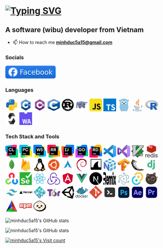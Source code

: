 # [![Typing SVG](https://readme-typing-svg.demolab.com?font=Fira+Code&pause=1000&width=435&lines=Hi+%F0%9F%91%8B%2C+I'm+Duck)](https://git.io/typing-svg)

## A software (wibu) developer from Vietnam

- 📫 How to reach me **[minhduc5a15@gmail.com](mailto:minhduc5a15@gmail.com)**

### Socials

<div>
  <a href="https://www.facebook.com/PMjnhDuck"><img target="_blank" src="https://raw.githubusercontent.com/minhduc5a15/svgrepo/main/svgs/facebook-full.svg" /></a>
</div>

### Languages

<div>
  <a><img src="https://raw.githubusercontent.com/minhduc5a15/svgrepo/main/svgs/python.svg" width="40" height="40"/></a>
  <a><img src="https://raw.githubusercontent.com/minhduc5a15/svgrepo/main/svgs/cpp.svg" width="40" height="40"/></a>
  <a><img src="https://raw.githubusercontent.com/minhduc5a15/svgrepo/main/svgs/csharp.svg" width="40" height="40"/></a>
  <a><img src="https://raw.githubusercontent.com/minhduc5a15/svgrepo/main/svgs/c-lang.svg" width="40" height="40"/></a>
  <a><img src="https://raw.githubusercontent.com/minhduc5a15/svgrepo/main/svgs/rust.svg" width="40" height="40"/></a>
  <a><img src="https://raw.githubusercontent.com/minhduc5a15/svgrepo/main/svgs/php.svg" width="40" height="40"/></a>
  <a><img src="https://raw.githubusercontent.com/minhduc5a15/svgrepo/main/svgs/javascript-rounded.svg" width="40" height="40"/></a>
  <a><img src="https://raw.githubusercontent.com/minhduc5a15/svgrepo/main/svgs/typescript.svg" width="40" height="40"/></a>
  <a><img src="https://raw.githubusercontent.com/minhduc5a15/svgrepo/main/svgs/golang.svg" width="40" height="40"/></a>
  <a><img src="https://raw.githubusercontent.com/minhduc5a15/svgrepo/main/svgs/java.svg" width="40" height="40"/></a>
  <a><img src="https://raw.githubusercontent.com/minhduc5a15/svgrepo/main/svgs/r-lang.svg" width="40" height="40"/></a>
  <a><img src="https://raw.githubusercontent.com/minhduc5a15/svgrepo/main/svgs/solidity.svg" width="40" height="40"/></a>
  <a><img src="https://raw.githubusercontent.com/minhduc5a15/svgrepo/main/svgs/webassembly.svg" width="40" height="40"/></a>
</div>

### Tech Stack and Tools

<div>
  <a href="https://www.jetbrains.com/clion" target="_blank" rel="noreferrer"><img src="https://raw.githubusercontent.com/minhduc5a15/svgrepo/main/svgs/clion.svg" width="40" height="40"/></a>
  <a href="https://www.jetbrains.com/pycharm" target="_blank" rel="noreferrer"><img src="https://raw.githubusercontent.com/minhduc5a15/svgrepo/main/svgs/pycharm.svg" width="40" height="40"/></a>
  <a href="https://www.jetbrains.com/webstorm" target="_blank" rel="noreferrer"><img src="https://raw.githubusercontent.com/minhduc5a15/svgrepo/main/svgs/webstorm.svg" width="40" height="40"/></a>
  <a href="https://www.jetbrains.com/rustrover" target="_blank" rel="noreferrer"><img src="https://raw.githubusercontent.com/minhduc5a15/svgrepo/main/svgs/rustrover.svg" width="40" height="40"/></a>
  <a href="https://www.jetbrains.com/idea" target="_blank" rel="noreferrer"><img src="https://raw.githubusercontent.com/minhduc5a15/svgrepo/main/svgs/intellij-idea.svg" width="40" height="40"/></a>
  <a href="https://www.jetbrains.com/go" target="_blank" rel="noreferrer"><img src="https://raw.githubusercontent.com/minhduc5a15/svgrepo/main/svgs/goland.svg" width="40" height="40"/></a>
  <a href="https://www.jetbrains.com/rider" target="_blank" rel="noreferrer"><img src="https://raw.githubusercontent.com/minhduc5a15/svgrepo/main/svgs/rider.svg" width="40" height="40"/></a>
  <a href="https://code.visualstudio.com/" target="_blank" rel="noreferrer"><img src="https://raw.githubusercontent.com/minhduc5a15/svgrepo/main/svgs/visual-studio-code.svg" width="40" height="40"/></a>
  <a href="https://visualstudio.microsoft.com/" target="_blank" rel="noreferrer"><img src="https://raw.githubusercontent.com/minhduc5a15/svgrepo/main/svgs/visual-studio.svg" width="40" height="40"/></a>
  <a><img src="https://raw.githubusercontent.com/minhduc5a15/svgrepo/main/svgs/vim.svg" width="40" height="40"/></a>
  <a><img src="https://raw.githubusercontent.com/minhduc5a15/svgrepo/main/svgs/redis.svg" width="40" height="40"/></a>
  <a><img src="https://raw.githubusercontent.com/minhduc5a15/svgrepo/main/svgs/mongo.svg" width="40" height="40"/></a>
  <a><img src="https://raw.githubusercontent.com/minhduc5a15/svgrepo/main/svgs/firebase.svg" width="40" height="40"/></a>
  <a><img src="https://raw.githubusercontent.com/minhduc5a15/svgrepo/main/svgs/linux.svg" width="40" height="40"/></a>
  <a><img src="https://raw.githubusercontent.com/minhduc5a15/svgrepo/main/svgs/ubuntu.svg" width="40" height="40"/></a>
  <a><img src="https://raw.githubusercontent.com/minhduc5a15/svgrepo/main/svgs/arch-linux.svg" width="40" height="40"/></a>
  <a><img src="https://raw.githubusercontent.com/minhduc5a15/svgrepo/main/svgs/debian.svg" width="40" height="40"/></a>
  <a><img src="https://raw.githubusercontent.com/minhduc5a15/svgrepo/main/svgs/wireshark.svg" width="40" height="40"/></a>
  <a><img src="https://raw.githubusercontent.com/minhduc5a15/svgrepo/main/svgs/numpy.svg" width="40" height="40"/></a>
  <a><img src="https://raw.githubusercontent.com/minhduc5a15/svgrepo/main/svgs/tensorflow.svg" width="40" height="40"/></a>
  <a><img src="https://raw.githubusercontent.com/minhduc5a15/svgrepo/main/svgs/flask.svg" width="40" height="40"/></a>
  <a><img src="https://raw.githubusercontent.com/minhduc5a15/svgrepo/main/svgs/django.svg" width="40" height="40"/></a>
  <a><img src="https://raw.githubusercontent.com/minhduc5a15/svgrepo/main/svgs/opencv.svg" width="40" height="40"/></a>
  <a><img src="https://raw.githubusercontent.com/minhduc5a15/svgrepo/main/svgs/selenium.svg" width="40" height="40"/></a>
  <a><img src="https://raw.githubusercontent.com/minhduc5a15/svgrepo/main/svgs/reactjs.svg" width="40" height="40"/></a>
  <a><img src="https://raw.githubusercontent.com/minhduc5a15/svgrepo/main/svgs/redux.svg" width="40" height="40"/></a>
  <a><img src="https://raw.githubusercontent.com/minhduc5a15/svgrepo/main/svgs/angular.svg" width="40" height="40"/></a>
  <a><img src="https://raw.githubusercontent.com/minhduc5a15/svgrepo/main/svgs/vue.svg" width="40" height="40"/></a>
  <a><img src="https://raw.githubusercontent.com/minhduc5a15/svgrepo/main/svgs/nextjs.svg" width="40" height="40"/></a>
  <a><img src="https://raw.githubusercontent.com/minhduc5a15/svgrepo/main/svgs/remixjs.svg" width="40" height="40"/></a>
  <a><img src="https://raw.githubusercontent.com/minhduc5a15/svgrepo/main/svgs/electronjs.svg" width="40" height="40"/></a>
  <a><img src="https://raw.githubusercontent.com/minhduc5a15/svgrepo/main/svgs/tauri.svg" width="40" height="40"/></a>
  <a><img src="https://raw.githubusercontent.com/minhduc5a15/svgrepo/main/svgs/zustand.svg" width="40" height="40"/></a>
  <a><img src="https://raw.githubusercontent.com/minhduc5a15/svgrepo/main/svgs/tailwind.svg" width="40" height="40"/></a>
  <a><img src="https://raw.githubusercontent.com/minhduc5a15/svgrepo/main/svgs/vercel.svg" width="40" height="40"/></a>
  <a><img src="https://raw.githubusercontent.com/minhduc5a15/svgrepo/main/svgs/netlify.svg" width="40" height="40"/></a>
  <a><img src="https://raw.githubusercontent.com/minhduc5a15/svgrepo/main/svgs/tor.svg" width="40" height="40"/></a>
  <a><img src="https://raw.githubusercontent.com/minhduc5a15/svgrepo/main/svgs/unity.svg" width="40" height="40"/></a>
  <a><img src="https://raw.githubusercontent.com/minhduc5a15/svgrepo/main/svgs/docker.svg" width="40" height="40"/></a>
  <a><img src="https://raw.githubusercontent.com/minhduc5a15/svgrepo/main/svgs/git.svg" width="40" height="40"/></a>
  <a><img src="https://raw.githubusercontent.com/minhduc5a15/svgrepo/main/svgs/terminal.svg" width="40" height="40"/></a>
  <a><img src="https://raw.githubusercontent.com/minhduc5a15/svgrepo/main/svgs/adobe-photoshop.svg" width="40" height="40"/></a>
  <a><img src="https://raw.githubusercontent.com/minhduc5a15/svgrepo/main/svgs/adobe-after-effects.svg" width="40" height="40"/></a>
  <a><img src="https://raw.githubusercontent.com/minhduc5a15/svgrepo/main/svgs/adobe-premiere.svg" width="40" height="40"/></a>
  <a><img src="https://raw.githubusercontent.com/minhduc5a15/svgrepo/main/svgs/cmake.svg" width="40" height="40"/></a>
  <a><img src="https://raw.githubusercontent.com/minhduc5a15/svgrepo/main/svgs/npm.svg" width="40" height="40"/></a>
  <a><img src="https://raw.githubusercontent.com/minhduc5a15/svgrepo/main/svgs/bun.svg" width="40" height="40"/></a>
</div>

![minhduc5a15's GitHub stats](https://github-readme-stats-52blue.vercel.app/api/top-langs/?username=minhduc5a15&repo=code&layout=compact&theme=transparent&hide_border=true)

![minhduc5a15's GitHub stats](https://github-readme-stats.vercel.app/api?username=minhduc5a15&show_icons=true&theme=tokyonight)

[![minhduc5a15's Visit count](https://visit-count-minhduc5a15.vercel.app/api/visit)](https://visit-count-minhduc5a15.vercel.app)
